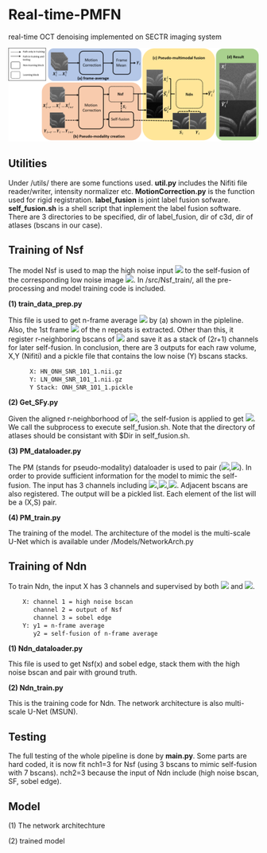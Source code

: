 # Real-time-PMFN
real-time OCT denoising implemented on SECTR imaging system

<p align="center">
  <img src="/imgs/PMFN.png" width="850" title="PMFN pipeline">
</p>

## Utilities
Under /utils/ there are some functions used. **util.py** includes the Nifiti file reader/writer, intensity normalizer etc. **MotionCorrection.py** is the function used for rigid registration. **label_fusion** is joint label fusion sofware. **self_fusion.sh** is a shell script that inplement the label fusion software. There are 3 directories to be specified, dir of label_fusion, dir of c3d, dir of atlases (bscans in our case).

## Training of Nsf
The model Nsf is used to map the high noise input <img src="https://render.githubusercontent.com/render/math?math=X_{i}"> to the self-fusion of the corresponding low noise image <img src="https://render.githubusercontent.com/render/math?math=S_{i}">. In /src/Nsf_train/, all the pre-processing and model training code is included. 

**(1) train_data_prep.py**

This file is used to get n-frame average <img src="https://render.githubusercontent.com/render/math?math=Y_{i}"> by (a) shown in the pipleline. Also, the 1st frame <img src="https://render.githubusercontent.com/render/math?math=X^{1}"> of the n repeats is extracted. Other than this, it register r-neighboring bscans of <img src="https://render.githubusercontent.com/render/math?math=Y_{i}"> and save it as a stack of (2r+1) channels for later self-fusion. In conclusion, there are 3 outputs for each raw volume, X,Y (Nifiti) and a pickle file that contains the low noise (Y) bscans stacks. 

          X: HN_ONH_SNR_101_1.nii.gz  
          Y: LN_ONH_SNR_101_1.nii.gz
          Y Stack: ONH_SNR_101_1.pickle

**(2) Get_SFy.py**

Given the aligned r-neighborhood of <img src="https://render.githubusercontent.com/render/math?math=Y_{i}">, the self-fusion is applied to get <img src="https://render.githubusercontent.com/render/math?math=S_{i}">. We call the subprocess to execute self_fusion.sh. Note that the directory of atlases should be consistant with $Dir in self_fusion.sh.

**(3) PM_dataloader.py**

The PM (stands for pseudo-modality) dataloader is used to pair (<img src="https://render.githubusercontent.com/render/math?math=X_{i}">,<img src="https://render.githubusercontent.com/render/math?math=S_{i}">). In order to provide sufficient information for the model to mimic the self-fusion. The input has 3 channels including <img src="https://render.githubusercontent.com/render/math?math=X_{i-1}">,<img src="https://render.githubusercontent.com/render/math?math=X_{i}">,<img src="https://render.githubusercontent.com/render/math?math=X_{i+1}">. Adjacent bscans are also registered. The output will be a pickled list. Each element of the list will be a (X,S) pair.

**(4) PM_train.py**

The training of the model. The architecture of the model is the multi-scale U-Net which is available under /Models/NetworkArch.py

## Training of Ndn
To train Ndn, the input X has 3 channels and supervised by both <img src="https://render.githubusercontent.com/render/math?math=Y_{i}"> and <img src="https://render.githubusercontent.com/render/math?math=S_{i}">.
        
        X: channel 1 = high noise bscan 
           channel 2 = output of Nsf
           channel 3 = sobel edge
        Y: y1 = n-frame average
           y2 = self-fusion of n-frame average

**(1) Ndn_dataloader.py**

This file is used to get Nsf(x) and sobel edge, stack them with the high noise bscan and pair with ground truth.

**(2) Ndn_train.py**

This is the training code for Ndn. The network architecture is also multi-scale U-Net (MSUN).

## Testing
The full testing of the whole pipeline is done by **main.py**. Some parts are hard coded, it is now fit nch1=3 for Nsf (using 3 bscans to mimic self-fusion with 7 bscans). nch2=3 because the input of Ndn include (high noise bscan, SF, sobel edge). 

## Model

(1) The network architechture

(2) trained model
